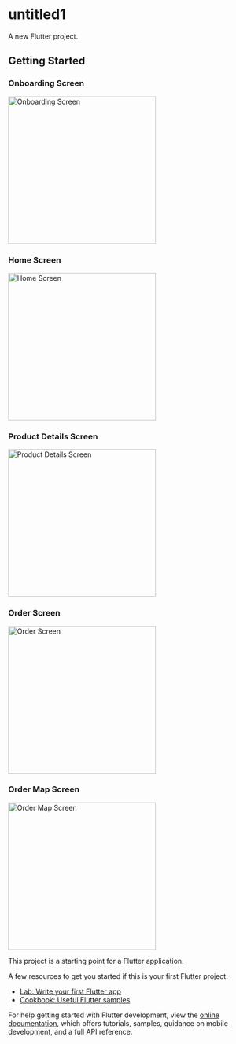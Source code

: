 # untitled1

A new Flutter project.

## Getting Started

<h3>Onboarding Screen</h3>
<img src="https://raw.githubusercontent.com/Mohammedalyazidi/coffe-flutter-/37e2c7827d7742dc3a0a621b2c793eb84d345cad/Screenshot_%D9%A2%D9%A0%D9%A2%D9%A5-%D9%A0%D9%A6-%D9%A1%D9%A3-%D9%A1%D9%A7-%D9%A0%D9%A7-%D9%A4%D9%A1-%D9%A2%D9%A5%D9%A0_com.example.untitled1.jpg" alt="Onboarding Screen" width="300"/>


<h3>Home Screen</h3>
<img src="https://github.com/Mohammedalyazidi/coffe-flutter-/blob/b24550f936f11b4e8e150cee830648c91537f429/IMG_%D9%A2%D9%A0%D9%A2%D9%A5%D9%A0%D9%A6%D9%A1%D9%A3_%D9%A2%D9%A2%D9%A2%D9%A8%D9%A2%D9%A3.jpg" alt="Home Screen" width="300"/>

<h3>Product Details Screen</h3>
<img src="https://raw.githubusercontent.com/Mohammedalyazidi/coffe-flutter-/2d63a6e18b224474d20b962160b93e45ba0c42cf/Screenshot_%D9%A2%D9%A0%D9%A2%D9%A5-%D9%A0%D9%A6-%D9%A1%D9%A3-%D9%A1%D9%A7-%D9%A0%D9%A7-%D9%A5%D9%A2-%D9%A2%D9%A6%D9%A1_com.example.untitled1.jpg" alt="Product Details Screen" width="300"/>

<h3>Order Screen</h3>
<img src="https://raw.githubusercontent.com/Mohammedalyazidi/coffe-flutter-/fb5b2cdf070401a8b35541c1d4e5858398079028/Screenshot_%D9%A2%D9%A0%D9%A2%D9%A5-%D9%A0%D9%A6-%D9%A1%D9%A3-%D9%A1%D9%A7-%D9%A0%D9%A7-%D9%A5%D9%A7-%D9%A2%D9%A1%D9%A2_com.example.untitled1.jpg" alt="Order Screen" width="300" />


<h3>Order Map Screen</h3>
<img src="https://raw.githubusercontent.com/Mohammedalyazidi/coffe-flutter-/7112ab9c5a21c35d8b0e888b53822dfab0b81d04/Screenshot_%D9%A2%D9%A0%D9%A2%D9%A5-%D9%A0%D9%A6-%D9%A1%D9%A3-%D9%A1%D9%A7-%D9%A0%D9%A8-%D9%A0%D9%A3-%D9%A7%D9%A8%D9%A1_com.example.untitled1.jpg" alt="Order Map Screen" width="300" />




This project is a starting point for a Flutter application.

A few resources to get you started if this is your first Flutter project:

- [Lab: Write your first Flutter app](https://docs.flutter.dev/get-started/codelab)
- [Cookbook: Useful Flutter samples](https://docs.flutter.dev/cookbook)

For help getting started with Flutter development, view the
[online documentation](https://docs.flutter.dev/), which offers tutorials,
samples, guidance on mobile development, and a full API reference.
